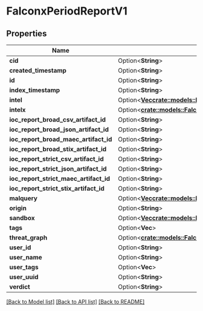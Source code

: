 # FalconxPeriodReportV1

## Properties

Name | Type | Description | Notes
------------ | ------------- | ------------- | -------------
**cid** | Option<**String**> |  | [optional]
**created_timestamp** | Option<**String**> |  | [optional]
**id** | Option<**String**> |  | [optional]
**index_timestamp** | Option<**String**> |  | [optional]
**intel** | Option<[**Vec<crate::models::FalconxPeriodIntelReportV1>**](falconx.IntelReportV1.md)> |  | [optional]
**intelx** | Option<[**crate::models::FalconxPeriodIntelXReportV1**](falconx.IntelXReportV1.md)> |  | [optional]
**ioc_report_broad_csv_artifact_id** | Option<**String**> |  | [optional]
**ioc_report_broad_json_artifact_id** | Option<**String**> |  | [optional]
**ioc_report_broad_maec_artifact_id** | Option<**String**> |  | [optional]
**ioc_report_broad_stix_artifact_id** | Option<**String**> |  | [optional]
**ioc_report_strict_csv_artifact_id** | Option<**String**> |  | [optional]
**ioc_report_strict_json_artifact_id** | Option<**String**> |  | [optional]
**ioc_report_strict_maec_artifact_id** | Option<**String**> |  | [optional]
**ioc_report_strict_stix_artifact_id** | Option<**String**> |  | [optional]
**malquery** | Option<[**Vec<crate::models::FalconxPeriodMalqueryReportV1>**](falconx.MalqueryReportV1.md)> |  | [optional]
**origin** | Option<**String**> |  | [optional]
**sandbox** | Option<[**Vec<crate::models::FalconxPeriodSandboxReportV1>**](falconx.SandboxReportV1.md)> |  | [optional]
**tags** | Option<**Vec<String>**> |  | [optional]
**threat_graph** | Option<[**crate::models::FalconxPeriodThreatGraphReportV1**](falconx.ThreatGraphReportV1.md)> |  | [optional]
**user_id** | Option<**String**> |  | [optional]
**user_name** | Option<**String**> |  | [optional]
**user_tags** | Option<**Vec<String>**> |  | [optional]
**user_uuid** | Option<**String**> |  | [optional]
**verdict** | Option<**String**> |  | [optional]

[[Back to Model list]](../README.md#documentation-for-models) [[Back to API list]](../README.md#documentation-for-api-endpoints) [[Back to README]](../README.md)
